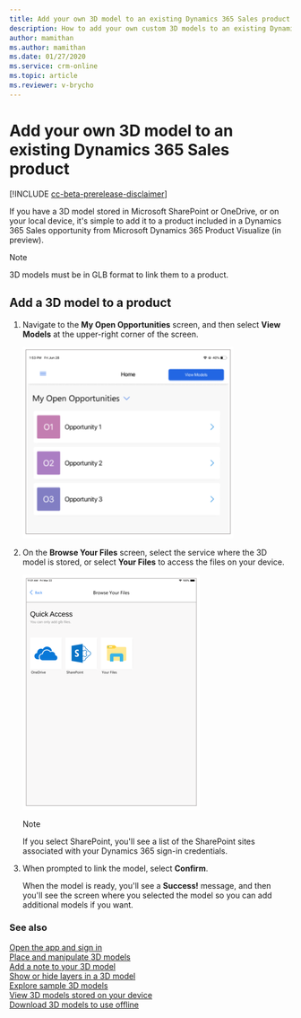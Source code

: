 ```yaml
---
title: Add your own 3D model to an existing Dynamics 365 Sales product
description: How to add your own custom 3D models to an existing Dynamics 365 Sales product
author: mamithan
ms.author: mamithan
ms.date: 01/27/2020
ms.service: crm-online
ms.topic: article
ms.reviewer: v-brycho
---
```


# Add your own 3D model to an existing Dynamics 365 Sales product

[!INCLUDE [cc-beta-prerelease-disclaimer](../includes/cc-beta-prerelease-disclaimer.md)]

If you have a 3D model stored in Microsoft SharePoint or OneDrive, or on your local device, it's simple to add it to a product included in a Dynamics 365 Sales opportunity from Microsoft Dynamics 365 Product Visualize (in preview).

> [!NOTE]
> 3D models must be in GLB format to link them to a product.

## Add a 3D model to a product

1.	Navigate to the **My Open Opportunities** screen, and then select **View Models** at the upper-right corner of the screen.

    ![My Open Opportunities screen](media/my-open-opportunities.PNG "My Open Opportunities screen")
 
2.	On the **Browse Your Files** screen, select the service where the 3D model is stored, or select **Your Files** to access the files on your device.

    ![Browse Your Files screen](media/quick-access.PNG "Browse Your Files screen")
 
    > [!NOTE]
    > If you select SharePoint, you'll see a list of the SharePoint sites associated with your Dynamics 365 sign-in credentials.

3.	When prompted to link the model, select **Confirm**.
 
    When the model is ready, you'll see a **Success!** message, and then you'll see the screen where you selected the model so you can add additional models if you want.
    
### See also

[Open the app and sign in](sign-in.md)<br>
[Place and manipulate 3D models](manipulate-models.md)<br>
[Add a note to your 3D model](add-note.md)<br>
[Show or hide layers in a 3D model](layers.md)<br>
[Explore sample 3D models](explore-samples.md)<br>
[View 3D models stored on your device](browse-models.md)<br>
[Download 3D models to use offline](download-models.md)
